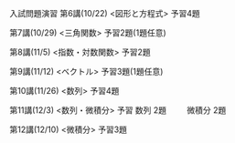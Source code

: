 入試問題演習
第6講(10/22) <図形と方程式>
予習4題

第7講(10/29) <三角関数>
予習2題(1題任意)

第8講(11/5) <指数・対数関数>
予習2題

第9講(11/12) <ベクトル>
予習3題(1題任意)

第10講(11/26) <数列>
予習4題

第11講(12/3) <数列・微積分>
予習 数列 2題
　　 微積分 2題

第12講(12/10) <微積分>
予習3題
